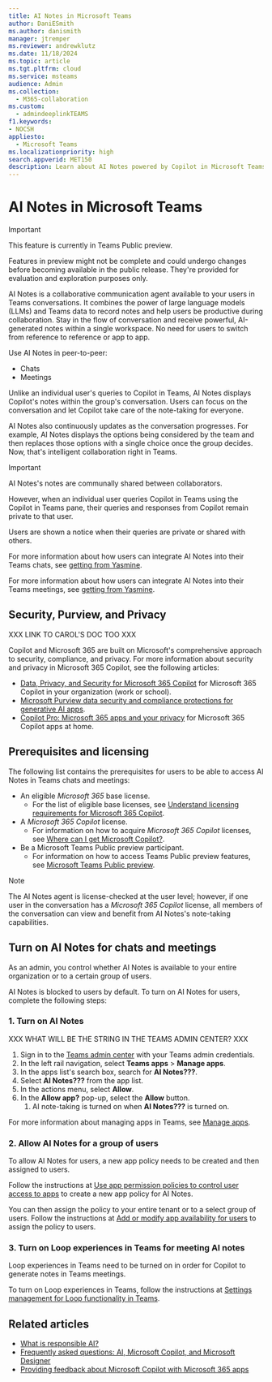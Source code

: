 ```yaml
---
title: AI Notes in Microsoft Teams
author: DaniESmith
ms.author: danismith
manager: jtremper
ms.reviewer: andrewklutz
ms.date: 11/18/2024
ms.topic: article
ms.tgt.pltfrm: cloud
ms.service: msteams
audience: Admin
ms.collection: 
  - M365-collaboration
ms.custom:
  - admindeeplinkTEAMS
f1.keywords:
- NOCSH
appliesto: 
  - Microsoft Teams
ms.localizationpriority: high
search.appverid: MET150
description: Learn about AI Notes powered by Copilot in Microsoft Teams.
---
```


# AI Notes in Microsoft Teams

> [!IMPORTANT]
> This feature is currently in Teams Public preview.
>
> Features in preview might not be complete and could undergo changes before becoming available in the public release. They're provided for evaluation and exploration purposes only.

AI Notes is a collaborative communication agent available to your users in Teams conversations. It combines the power of large language models (LLMs) and Teams data to record notes and help users be productive during collaboration. Stay in the flow of conversation and receive powerful, AI-generated notes within a single workspace. No need for users to switch from reference to reference or app to app.

Use AI Notes in peer-to-peer:

- Chats
- Meetings

Unlike an individual user's queries to Copilot in Teams, AI Notes displays Copilot's notes within the group's conversation. Users can focus on the conversation and let Copilot take care of the note-taking for everyone.

AI Notes also continuously updates as the conversation progresses. For example, AI Notes displays the options being considered by the team and then replaces those options with a single choice once the group decides. Now, that's intelligent collaboration right in Teams.

> [!IMPORTANT]
> AI Notes's notes are communally shared between collaborators.
>
> However, when an individual user queries Copilot in Teams using the Copilot in Teams pane, their queries and responses from Copilot remain private to that user.
>
> Users are shown a notice when their queries are private or shared with others.

For more information about how users can integrate AI Notes into their Teams chats, see [getting from Yasmine]().

For more information about how users can integrate AI Notes into their Teams meetings, see [getting from Yasmine]().

## Security, Purview, and Privacy

XXX LINK TO CAROL'S DOC TOO XXX

Copilot and Microsoft 365 are built on Microsoft's comprehensive approach to security, compliance, and privacy. For more information about security and privacy in Microsoft 365 Copilot, see the following articles:

- [Data, Privacy, and Security for Microsoft 365 Copilot](/copilot/microsoft-365/microsoft-365-copilot-privacy) for Microsoft 365 Copilot in your organization (work or school).
- [Microsoft Purview data security and compliance protections for generative AI apps](/purview/ai-microsoft-purview).
- [Copilot Pro: Microsoft 365 apps and your privacy](https://support.microsoft.com/office/copilot-pro-microsoft-365-apps-and-your-privacy-6f0d8d80-f4bb-4c9f-989e-64a4adfd62e5) for Microsoft 365 Copilot apps at home.

## Prerequisites and licensing

The following list contains the prerequisites for users to be able to access AI Notes in Teams chats and meetings:

- An eligible *Microsoft 365* base license.
  - For the list of eligible base licenses, see [Understand licensing requirements for Microsoft 365 Copilot](/copilot/microsoft-365/microsoft-365-copilot-licensing).
- A *Microsoft 365 Copilot* license.
  - For information on how to acquire *Microsoft 365 Copilot* licenses, see [Where can I get Microsoft Copilot?](https://support.microsoft.com/topic/where-can-i-get-microsoft-copilot-40a622db-6d25-4266-b008-4bbcb55cf52f).
- Be a Microsoft Teams Public preview participant.
  - For information on how to access Teams Public preview features, see [Microsoft Teams Public preview](/microsoftteams/public-preview-doc-updates).

> [!NOTE]
> The AI Notes agent is license-checked at the user level; however, if one user in the conversation has a *Microsoft 365 Copilot* license, all members of the conversation can view and benefit from AI Notes's note-taking capabilities.

## Turn on AI Notes for chats and meetings

As an admin, you control whether AI Notes is available to your entire organization or to a certain group of users.

AI Notes is blocked to users by default. To turn on AI Notes for users, complete the following steps:

### 1. Turn on AI Notes

XXX WHAT WILL BE THE STRING IN THE TEAMS ADMIN CENTER? XXX

1. Sign in to the [Teams admin center](https://admin.teams.microsoft.com/dashboard) with your Teams admin credentials.
1. In the left rail navigation, select **Teams apps** > **Manage apps**.
1. In the apps list's search box, search for **AI Notes???**.
1. Select **AI Notes???** from the app list.
1. In the actions menu, select **Allow**.
1. In the **Allow app?** pop-up, select the **Allow** button.
    1. AI note-taking is turned on when **AI Notes???** is turned on.

For more information about managing apps in Teams, see [Manage apps](manage-apps.md).

### 2. Allow AI Notes for a group of users

To allow AI Notes for users, a new app policy needs to be created and then assigned to users.

Follow the instructions at [Use app permission policies to control user access to apps](teams-app-permission-policies.md) to create a new app policy for AI Notes.

You can then assign the policy to your entire tenant or to a select group of users. Follow the instructions at [Add or modify app availability for users](/microsoftteams/app-centric-management#add-or-modify-app-availability-for-users) to assign the policy to users.

### 3. Turn on Loop experiences in Teams for meeting AI notes

Loop experiences in Teams need to be turned on in order for Copilot to generate notes in Teams meetings.

To turn on Loop experiences in Teams, follow the instructions at [Settings management for Loop functionality in Teams](/microsoft-365/loop/loop-components-configuration#settings-management-for-loop-functionality-in-teams).

## Related articles

- [What is responsible AI?](https://support.microsoft.com/topic/what-is-responsible-ai-33fc14be-15ea-4c2c-903b-aa493f5b8d92)
- [Frequently asked questions: AI, Microsoft Copilot, and Microsoft Designer](https://support.microsoft.com/topic/frequently-asked-questions-ai-microsoft-copilot-and-microsoft-designer-987b275d-f6f2-4d5d-94c5-e927cffae705)
- [Providing feedback about Microsoft Copilot with Microsoft 365 apps](https://support.microsoft.com/topic/providing-feedback-about-microsoft-copilot-with-microsoft-365-apps-c481c26a-e01a-4be3-bdd0-aee0b0b2a423?ocid=CopilotLab_SMC_Privacy_Feedback)
